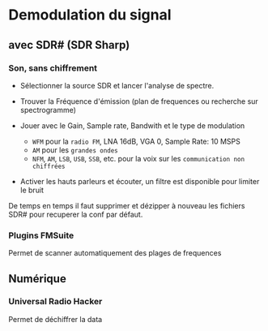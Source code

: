 # Demodulation du signal

## avec SDR# (SDR Sharp)

### Son, sans chiffrement

* Sélectionner la source SDR et lancer l'analyse de spectre.
* Trouver la Fréquence d'émission (plan de frequences ou recherche sur spectrogramme)
* Jouer avec le Gain, Sample rate, Bandwith et le type de modulation 

    * `WFM` pour la `radio FM`, LNA 16dB, VGA 0, Sample Rate: 10 MSPS
    * `AM` pour les `grandes ondes`
    * `NFM`, `AM`, `LSB`, `USB`, `SSB`, etc. pour la voix sur les `communication non chiffrées`

* Activer les hauts parleurs et écouter, un filtre est disponible pour limiter le bruit

De temps en temps il faut supprimer et dézipper à nouveau les fichiers SDR# pour recuperer la conf par défaut.

### Plugins FMSuite

Permet de scanner automatiquement des plages de frequences

## Numérique

### Universal Radio Hacker

Permet de déchiffrer la data